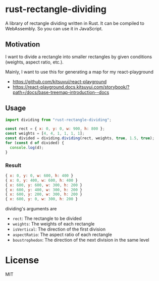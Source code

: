 # rust-rectangle-dividing

A library of rectangle dividing written in Rust.
It can be compiled to WebAssembly. So you can use it in JavaScript.

## Motivation

I want to divide a rectangle into smaller rectangles by given conditions (weights, aspect ratio, etc.).

Mainly, I want to use this for generating a map for my react-playground
- https://github.com/kitsuyui/react-playground
- https://react-playground.docs.kitsuyui.com/storybook/?path=/docs/base-treemap-introduction--docs

## Usage

```js
import dividing from "rust-rectangle-dividing";

const rect = { x: 0, y: 0, w: 900, h: 800 };
const weights = [4, 4, 1, 1, 1, 1];
const divided = dividing.dividing(rect, weights, true, 1.5, true);
for (const d of divided) {
  console.log(d);
}
```

### Result

```js
{ x: 0, y: 0, w: 600, h: 400 }
{ x: 0, y: 400, w: 600, h: 400 }
{ x: 600, y: 600, w: 300, h: 200 }
{ x: 600, y: 400, w: 300, h: 200 }
{ x: 600, y: 200, w: 300, h: 200 }
{ x: 600, y: 0, w: 300, h: 200 }
```

dividing's arguments are

- `rect`: The rectangle to be divided
- `weights`: The weights of each rectangle
- `isVertical`: The direction of the first division
- `aspectRatio`: The aspect ratio of each rectangle
- `boustrophedon`: The direction of the next division in the same level

# License

MIT

